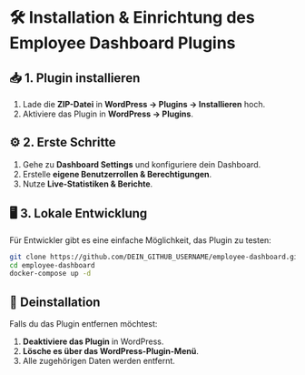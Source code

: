 # 🛠 Installation & Einrichtung des Employee Dashboard Plugins

## 📥 1. Plugin installieren
1. Lade die **ZIP-Datei** in **WordPress → Plugins → Installieren** hoch.
2. Aktiviere das Plugin in **WordPress → Plugins**.

## ⚙️ 2. Erste Schritte
1. Gehe zu **Dashboard Settings** und konfiguriere dein Dashboard.
2. Erstelle **eigene Benutzerrollen & Berechtigungen**.
3. Nutze **Live-Statistiken & Berichte**.

## 🖥️ 3. Lokale Entwicklung
Für Entwickler gibt es eine einfache Möglichkeit, das Plugin zu testen:

```bash
git clone https://github.com/DEIN_GITHUB_USERNAME/employee-dashboard.git
cd employee-dashboard
docker-compose up -d
```

## 🛑 Deinstallation
Falls du das Plugin entfernen möchtest:
1. **Deaktiviere das Plugin** in WordPress.
2. **Lösche es über das WordPress-Plugin-Menü**.
3. Alle zugehörigen Daten werden entfernt.
